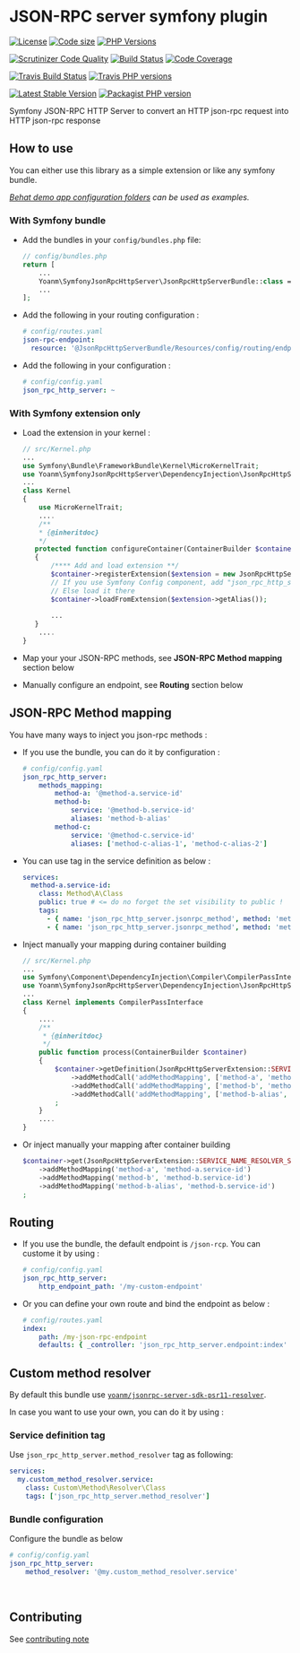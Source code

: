 # JSON-RPC server symfony plugin
 [![License](https://img.shields.io/github/license/yoanm/php-jsonrpc-params-symfony-validator-sdk.svg)](https://github.com/yoanm/php-jsonrpc-params-symfony-validator-sdk) [![Code size](https://img.shields.io/github/languages/code-size/yoanm/php-jsonrpc-params-symfony-validator-sdk.svg)](https://github.com/yoanm/php-jsonrpc-params-symfony-validator-sdk) [![PHP Versions](https://img.shields.io/badge/php-7.0%20%2F%207.1%20%2F%207.2-8892BF.svg)](https://php.net/)

[![Scrutinizer Code Quality](https://scrutinizer-ci.com/g/yoanm/php-jsonrpc-params-symfony-validator-sdk/badges/quality-score.png?b=master)](https://scrutinizer-ci.com/g/yoanm/php-jsonrpc-params-symfony-validator-sdk/?branch=master) [![Build Status](https://scrutinizer-ci.com/g/yoanm/php-jsonrpc-params-symfony-validator-sdk/badges/build.png?b=master)](https://scrutinizer-ci.com/g/yoanm/php-jsonrpc-params-symfony-validator-sdk/build-status/master) [![Code Coverage](https://scrutinizer-ci.com/g/yoanm/php-jsonrpc-params-symfony-validator-sdk/badges/coverage.png?b=master)](https://scrutinizer-ci.com/g/yoanm/php-jsonrpc-params-symfony-validator-sdk/?branch=master)

[![Travis Build Status](https://img.shields.io/travis/yoanm/php-jsonrpc-params-symfony-validator-sdk/master.svg?label=travis)](https://travis-ci.org/yoanm/php-jsonrpc-params-symfony-validator-sdk) [![Travis PHP versions](https://img.shields.io/travis/php-v/yoanm/php-jsonrpc-params-symfony-validator-sdk.svg)](https://travis-ci.org/yoanm/php-jsonrpc-params-symfony-validator-sdk)

[![Latest Stable Version](https://img.shields.io/packagist/v/yoanm/jsonrpc-params-symfony-validator-sdk.svg)](https://packagist.org/packages/yoanm/jsonrpc-params-symfony-validator-sdk) [![Packagist PHP version](https://img.shields.io/packagist/php-v/yoanm/jsonrpc-params-symfony-validator-sdk.svg)](https://packagist.org/packages/yoanm/jsonrpc-params-symfony-validator-sdk)

Symfony JSON-RPC HTTP Server to convert an HTTP json-rpc request into HTTP json-rpc response

## How to use

You can either use this library as a simple extension or like any symfony bundle.

*[Behat demo app configuration folders](./features/demo_app/) can be used as examples.*

### With Symfony bundle

 - Add the bundles in your `config/bundles.php` file:
   ```php
   // config/bundles.php
   return [
       ...
       Yoanm\SymfonyJsonRpcHttpServer\JsonRpcHttpServerBundle::class => ['all' => true],
       ...
   ];
   ```
   
 - Add the following in your routing configuration :
   ```yaml
   # config/routes.yaml
   json-rpc-endpoint:
     resource: '@JsonRpcHttpServerBundle/Resources/config/routing/endpoint.xml'
   ```
   
 - Add the following in your configuration :
   ```yaml
   # config/config.yaml
   json_rpc_http_server: ~
   ```

### With Symfony extension only
 - Load the extension in your kernel :
   ```php
   // src/Kernel.php
   ...
   use Symfony\Bundle\FrameworkBundle\Kernel\MicroKernelTrait;
   use Yoanm\SymfonyJsonRpcHttpServer\DependencyInjection\JsonRpcHttpServerExtension;
   ...
   class Kernel
   {
       use MicroKernelTrait;
       ....
       /**
       * {@inheritdoc}
       */
      protected function configureContainer(ContainerBuilder $container, LoaderInterface $loader)
      {
          /**** Add and load extension **/
          $container->registerExtension($extension = new JsonRpcHttpServerExtension());
          // If you use Symfony Config component, add "json_rpc_http_server: ~" in your configuration.
          // Else load it there
          $container->loadFromExtension($extension->getAlias());
          
          ...
      }
       ....
   }
   ```
   
 - Map your your JSON-RPC methods, see **JSON-RPC Method mapping** section below
 - Manually configure an endpoint, see **Routing** section below

## JSON-RPC Method mapping
You have many ways to inject you json-rpc methods :
 - If you use the bundle, you can do it by configuration :
   ```yaml
   # config/config.yaml
   json_rpc_http_server:
       methods_mapping:
           method-a: '@method-a.service-id'
           method-b: 
               service: '@method-b.service-id'
               aliases: 'method-b-alias'
           method-c: 
               service: '@method-c.service-id'
               aliases: ['method-c-alias-1', 'method-c-alias-2']
   ```
 - You can use tag in the service definition as below :
   ```yaml
   services:
     method-a.service-id:
       class: Method\A\Class
       public: true # <= do no forget the set visibility to public !
       tags:
         - { name: 'json_rpc_http_server.jsonrpc_method', method: 'method-a' }
         - { name: 'json_rpc_http_server.jsonrpc_method', method: 'method-a-alias' }
   ```
 - Inject manually your mapping during container building
   ```php
   // src/Kernel.php
   ...
   use Symfony\Component\DependencyInjection\Compiler\CompilerPassInterface;
   use Yoanm\SymfonyJsonRpcHttpServer\DependencyInjection\JsonRpcHttpServerExtension;
   ...
   class Kernel implements CompilerPassInterface
   {
       ....
       /**
        * {@inheritdoc}
        */
       public function process(ContainerBuilder $container)
       {
           $container->getDefinition(JsonRpcHttpServerExtension::SERVICE_NAME_RESOLVER_SERVICE_NAME)
               ->addMethodCall('addMethodMapping', ['method-a', 'method-a.service-id'])
               ->addMethodCall('addMethodMapping', ['method-b', 'method-b.service-id'])
               ->addMethodCall('addMethodMapping', ['method-b-alias', 'method-b.service-id'])
           ;
       }
       ....
   }
   ```
 - Or inject manually your mapping after container building
   ```php
   $container->get(JsonRpcHttpServerExtension::SERVICE_NAME_RESOLVER_SERVICE_NAME)
       ->addMethodMapping('method-a', 'method-a.service-id')
       ->addMethodMapping('method-b', 'method-b.service-id')
       ->addMethodMapping('method-b-alias', 'method-b.service-id')
   ;
   ```
 
## Routing
 - If you use the bundle, the default endpoint is `/json-rcp`. You can custome it by using : 
   ```yaml
   # config/config.yaml
   json_rpc_http_server: 
       http_endpoint_path: '/my-custom-endpoint'
   ```
   
 - Or you can define your own route and bind the endpoint as below :
   ```yaml
   # config/routes.yaml
   index:
       path: /my-json-rpc-endpoint
       defaults: { _controller: 'json_rpc_http_server.endpoint:index' }
   ```
   
## Custom method resolver

By default this bundle use [`yoanm/jsonrpc-server-sdk-psr11-resolver`](https://github.com/yoanm/php-jsonrpc-server-sdk-psr11-resolver).

In case you want to use your own, you can do it by using : 

### Service definition tag
Use `json_rpc_http_server.method_resolver` tag as following:
```yaml
services:
  my.custom_method_resolver.service:
    class: Custom\Method\Resolver\Class
    tags: ['json_rpc_http_server.method_resolver']
```

### Bundle configuration
Configure the bundle as below
```yaml
# config/config.yaml
json_rpc_http_server:
    method_resolver: '@my.custom_method_resolver.service'
```
   

## Contributing
See [contributing note](./CONTRIBUTING.md)

